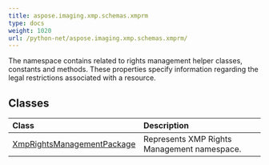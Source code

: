 ```yaml
---
title: aspose.imaging.xmp.schemas.xmprm
type: docs
weight: 1020
url: /python-net/aspose.imaging.xmp.schemas.xmprm/
---
```



The namespace contains related to rights management helper classes, constants and methods. These properties specify information regarding the legal restrictions associated with a resource.

## **Classes**
|**Class**|**Description**|
| :- | :- |
|[XmpRightsManagementPackage](/imaging/python-net/aspose.imaging.xmp.schemas.xmprm/xmprightsmanagementpackage/)|Represents XMP Rights Management namespace.|
